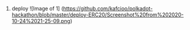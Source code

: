 
1) deploy 
![Image of 1]
(https://github.com/kafcioo/polkadot-hackathon/blob/master/deploy-ERC20/Screenshot%20from%202020-10-24%2021-25-09.png)
